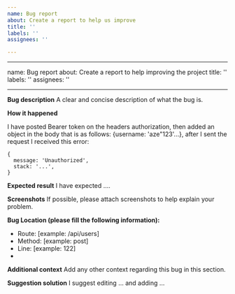 ```yaml
---
name: Bug report
about: Create a report to help us improve
title: ''
labels: ''
assignees: ''

---
```


---
name: Bug report
about: Create a report to help improving the project
title: ''
labels: ''
assignees: ''

---

**Bug description**
A clear and concise description of what the bug is.

**How it happened**

I have posted Bearer token on the headers authorization, then added an object in the body that is as follows: {username: 'aze"123'...}, after I sent the request I received this error:
```
{
  message: 'Unauthorized',
  stack: '...',
}
```

**Expected result**
I have expected ....

**Screenshots**
If possible, please attach screenshots to help explain your problem.

**Bug Location (please fill the following information):**
 - Route: [example: /api/users]
 - Method: [example: post]
 - Line: [example: 122]
 - 
 
**Additional context**
Add any other context regarding this bug in this section.

**Suggestion solution**
I suggest editing ... and adding ...
